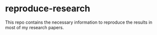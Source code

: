 # reproduce-research
This repo contains the necessary information to reproduce the results in most of my research papers.
